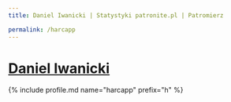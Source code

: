 ```yaml
---
title: Daniel Iwanicki | Statystyki patronite.pl | Patromierz

permalink: /harcapp
---
```


# [Daniel Iwanicki](https://patronite.pl/harcapp)

{% include profile.md name="harcapp" prefix="h" %}
